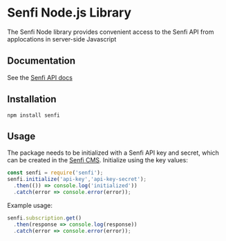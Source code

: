 # Senfi Node.js Library

The Senfi Node library provides convenient access to the Senfi API from applocations in server-side Javascript

## Documentation

See the [Senfi API docs](https://www.senfi.io/docs/api/1/0/)

## Installation

`npm install senfi`

## Usage

The package needs to be initialized with a Senfi API key and secret, which can be created in the [Senfi CMS][integration-module]. Initialize using the key values:

<!-- prettier-ignore -->
```js
const senfi = require('senfi');
senfi.initialize('api-key','api-key-secret');
  .then(()) => console.log('initialized'))
  .catch(error => console.error(error));
```

Example usage:

<!-- prettier-ignore -->
```js
senfi.subscription.get()
  .then(response => console.log(response))
  .catch(error => console.error(error));
```

[integration-module]: https://app.senfi.io/cms/developer
